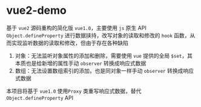 # vue2-demo

基于 `vue2` 源码重构的简化版 `vue1.0`，主要使用 `js` 原生 API  `Object.defineProperty` 进行数据挟持，改写对象的读取和修改的 `hook` 函数，从而实现监听数据的读取和修改，但由于存在各种缺陷

1. 对象：无法监听对象属性的添加和删除，需要使用 `vue` 提供的全局 `$set`，其本质也是给新增的属性手动 `observer` 转换成响应式数据
2. 数组：无法设置数组索引的添加，也是同对象一样手动 `observer` 转换成响应式数据

本项目将基于 `vue1.0` 使用`Proxy` 类重写响应式数据，替代 `Object.defineProperty` API